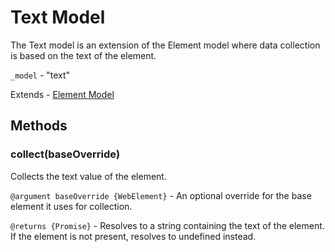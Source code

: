 # Text Model
The Text model is an extension of the Element model where data collection is based on the text of the element.

`_model` - "text"

Extends - [Element Model](element.md)

## Methods

### collect(baseOverride)
Collects the text value of the element.

`@argument baseOverride {WebElement}` - An optional override for the base element it uses for collection.

`@returns {Promise}` - Resolves to a string containing the text of the element. If the element is not present, resolves to undefined instead.